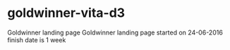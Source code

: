 # goldwinner-vita-d3
Goldwinner landing page
Goldwinner landing page started on 24-06-2016
finish date is 1 week
